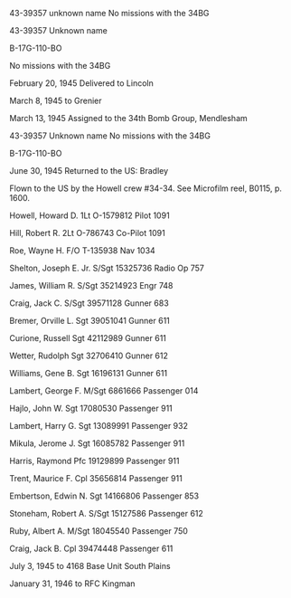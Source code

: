 





43-39357 unknown name No missions with the 34BG






 




43-39357 Unknown name

B-17G-110-BO

No missions with the 34BG

February 20, 1945 Delivered to Lincoln

March 8, 1945 to Grenier

March 13, 1945 Assigned to the 34th Bomb Group,
Mendlesham

43-39357 Unknown name No missions with the 34BG

B-17G-110-BO

June 30, 1945 Returned to the US: Bradley

Flown to the US by the Howell crew #34-34. See Microfilm
reel, B0115, p. 1600\.

Howell, Howard
D.
1Lt
O-1579812
Pilot
1091

Hill, Robert
R.
2Lt O-786743
Co-Pilot
1091

Roe, Wayne
H.
F/O
T-135938
Nav
1034

Shelton, Joseph E.
Jr.
S/Sgt
15325736
Radio Op
757

James, William
R.
S/Sgt 35214923
Engr
748

Craig, Jack
C.
S/Sgt 39571128
Gunner
683

Bremer, Orville
L.
Sgt
39051041
Gunner
611

Curione,
Russell
Sgt
42112989
Gunner
611

Wetter,
Rudolph
Sgt
32706410
Gunner
612

Williams, Gene
B.
Sgt
16196131
Gunner
611

Lambert, George
F.
M/Sgt 6861666
Passenger
014

Hajlo, John
W.
Sgt
17080530
Passenger
911

Lambert, Harry
G.
Sgt
13089991
Passenger
932

Mikula, Jerome
J.
Sgt
16085782
Passenger
911

Harris,
Raymond
Pfc
19129899
Passenger
911

Trent, Maurice
F.
Cpl
35656814
Passenger
911

Embertson, Edwin
N.
Sgt 14166806
Passenger
853

Stoneham, Robert
A.
S/Sgt 15127586
Passenger
612

Ruby, Albert
A.
M/Sgt
18045540
Passenger
750

Craig, Jack
B.
Cpl
39474448
Passenger
611

July 3, 1945 to 4168 Base Unit South Plains

January 31, 1946 to RFC Kingman





